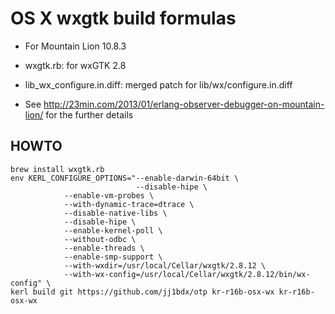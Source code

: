 # OS X wxgtk build formulas

* For Mountain Lion 10.8.3

* wxgtk.rb: for wxGTK 2.8
* lib_wx_configure.in.diff: merged patch for lib/wx/configure.in.diff

* See http://23min.com/2013/01/erlang-observer-debugger-on-mountain-lion/ for the further details

## HOWTO

    brew install wxgtk.rb
    env KERL_CONFIGURE_OPTIONS="--enable-darwin-64bit \
                                --disable-hipe \
				--enable-vm-probes \
				--with-dynamic-trace=dtrace \
				--disable-native-libs \
				--disable-hipe \
				--enable-kernel-poll \
				--without-odbc \
				--enable-threads \
				--enable-smp-support \
				--with-wxdir=/usr/local/Cellar/wxgtk/2.8.12 \
				--with-wx-config=/usr/local/Cellar/wxgtk/2.8.12/bin/wx-config" \
    kerl build git https://github.com/jj1bdx/otp kr-r16b-osx-wx kr-r16b-osx-wx

